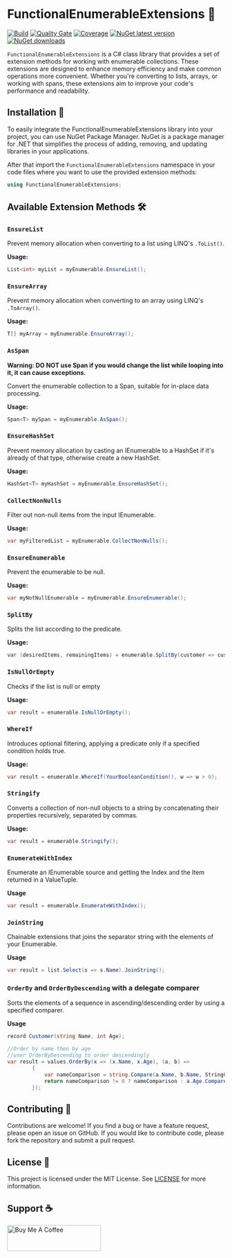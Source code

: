 
# FunctionalEnumerableExtensions 🌟

[![Build](https://github.com/ricardotondello/FunctionalEnumerableExtensions/actions/workflows/dotnet.yml/badge.svg?branch=main)](https://github.com/ricardotondello/FunctionalEnumerableExtensions/actions/workflows/dotnet.yml)
[![Quality Gate](https://sonarcloud.io/api/project_badges/measure?project=ricardotondello_FunctionalEnumerableExtensions&metric=alert_status)](https://sonarcloud.io/dashboard?id=ricardotondello_FunctionalEnumerableExtensions)
[![Coverage](https://sonarcloud.io/api/project_badges/measure?project=ricardotondello_FunctionalEnumerableExtensions&metric=coverage)](https://sonarcloud.io/component_measures?id=ricardotondello_FunctionalEnumerableExtensions&metric=coverage)
[![NuGet latest version](https://badgen.net/nuget/v/FunctionalEnumerableExtensions/latest)](https://nuget.org/packages/FunctionalEnumerableExtensions)
[![NuGet downloads](https://img.shields.io/nuget/dt/FunctionalEnumerableExtensions)](https://www.nuget.org/packages/FunctionalEnumerableExtensions)

`FunctionalEnumerableExtensions` is a C# class library that provides a set of extension methods for working with enumerable collections. 
These extensions are designed to enhance memory efficiency and make common operations more convenient. 
Whether you're converting to lists, arrays, or working with spans, these extensions aim to improve your code's performance and readability.

## Installation 🚀

To easily integrate the FunctionalEnumerableExtensions library into your project, you can use NuGet Package Manager.
NuGet is a package manager for .NET that simplifies the process of adding, removing,
and updating libraries in your applications.

After that import the `FunctionalEnumerableExtensions` namespace in your code files where you want to use the provided extension methods:

```csharp
using FunctionalEnumerableExtensions;
```

## Available Extension Methods 🛠️

### `EnsureList`

Prevent memory allocation when converting to a list using LINQ's `.ToList()`.

**Usage:**
```csharp
List<int> myList = myEnumerable.EnsureList();
```

### `EnsureArray`

Prevent memory allocation when converting to an array using LINQ's `.ToArray()`.

**Usage:**
```csharp
T[] myArray = myEnumerable.EnsureArray();
```

### `AsSpan`

**Warning: DO NOT use Span if you would change the list while looping into it, it can cause exceptions.**

Convert the enumerable collection to a Span, suitable for in-place data processing.

**Usage:**
```csharp
Span<T> mySpan = myEnumerable.AsSpan();
```

### `EnsureHashSet`

Prevent memory allocation by casting an IEnumerable to a HashSet<T> if it's already of that type, otherwise create a new HashSet<T>.

**Usage:**
```csharp
HashSet<T> myHashSet = myEnumerable.EnsureHashSet();
```

### `CollectNonNulls`

Filter out non-null items from the input IEnumerable<T>.

**Usage:**
```csharp
var myFilteredList = myEnumerable.CollectNonNulls();
```

### `EnsureEnumerable`

Prevent the enumerable to be null.

**Usage:**
```csharp
var myNotNullEnumerable = myEnumerable.EnsureEnumerable();
```

### `SplitBy`

Splits the list according to the predicate.

**Usage:**
```csharp
var (desiredItems, remainingItems) = enumerable.SplitBy(customer => customer.LoyaltyTimeInYears > 20);
```

### `IsNullOrEmpty`

Checks if the list is null or empty

**Usage:**
```csharp
var result = enumerable.IsNullOrEmpty();
```

### `WhereIf`

Introduces optional filtering, applying a predicate only if a specified condition holds true.

**Usage:**
```csharp
var result = enumerable.WhereIf(YourBooleanCondition(), w => w > 0);
```

### `Stringify`

Converts a collection of non-null objects to a string by concatenating their properties recursively, separated by commas.

**Usage:**
```csharp
var result = enumerable.Stringify();
```

### `EnumerateWithIndex`

Enumerate an IEnumerable source and getting the Index and the Item returned in a ValueTuple.

**Usage**
```csharp
var result = enumerable.EnumerateWithIndex();
```

### `JoinString`

Chainable extensions that joins the separator string with the elements of your Enumerable.

**Usage**
```csharp
var result = list.Select(s => s.Name).JoinString();
```

### `OrderBy` and `OrderByDescending` with a delegate comparer

Sorts the elements of a sequence in ascending/descending order by using a specified comparer.

**Usage**
```csharp
record Customer(string Name, int Age);

//Order by name then by age
//user OrderByDescending to order descendingly
var result = values.OrderBy(x => (x.Name, x.Age), (a, b) =>
        {
            var nameComparison = string.Compare(a.Name, b.Name, StringComparison.Ordinal);
            return nameComparison != 0 ? nameComparison : a.Age.CompareTo(b.Age);
        });
```

## Contributing 👥

Contributions are welcome! If you find a bug or have a feature request, please open an issue on GitHub.
If you would like to contribute code, please fork the repository and submit a pull request.

## License 📄

This project is licensed under the MIT License.
See [LICENSE](https://github.com/ricardotondello/FunctionalEnumerableExtensions/blob/main/LICENSE) for more information.

## Support ☕

<a href="https://www.buymeacoffee.com/ricardotondello" target="_blank"><img src="https://cdn.buymeacoffee.com/buttons/v2/default-yellow.png" alt="Buy Me A Coffee" style="height: 60px !important;width: 217px !important;" ></a>
